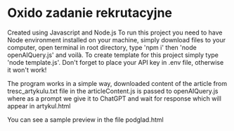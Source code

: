 # Oxido zadanie rekrutacyjne
Created using Javascript and Node.js
To run this project you need to have Node environment installed on your machine,
simply download files to your computer, open terminal in root directory, 
type 'npm i' then 'node openAIQuery.js' and voilà.
To create template for this project simply type 'node template.js'.
Don't forget to place your API key in .env file, otherwise it won't work!

The program works in a simple way, downloaded content of the article from tresc_artykulu.txt file in the articleContent.js 
is passed to openAIQuery.js where as a prompt we give it to ChatGPT and wait for response which will appear in artykul.html 

You can see a sample preview in the file podglad.html
